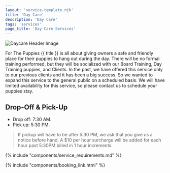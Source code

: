 ```yaml
---
layout: 'service-template.njk'
title: 'Day Care'
description: 'Day Care'
tags: 'services'
page_title: 'Day Care Services'
---
```


![Daycare Header Image](https://res.cloudinary.com/ftpta-com/image/upload/f_auto,q_auto/v1667326826/training/20221031_123531_edit_z6jlgs.jpg)

For The Puppies {{ title }} is all about giving owners a safe and friendly place for their puppies to hang out during the day. There will be no formal training performed, but they will be socialized with our Board Training, Day Training puppies, and Clients. In the past, we have offered this service only to our previous clients and it has been a big success. So we wanted to expand this service to the general public on a scheduled basis. We will have limited availability for this service, so please contact us to schedule your puppies stay.

## Drop-Off & Pick-Up
- Drop off: 7:30 AM.
- Pick up: 5:30 PM.

> If pickup will have to be after 5:30 PM, we ask that you give us a notice before hand. A $10 per hour surcharge will be added for each hour past 5:30PM billed in 1 hour increments.

{% include "components/service_requirements.md" %}

{% include "components/booking_link.html" %}
